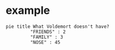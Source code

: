 # example

```mermaid
pie title What Voldemort doesn't have?
         "FRIENDS" : 2
         "FAMILY" : 3
         "NOSE" : 45
``` 
